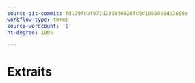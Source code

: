 ```yaml
---
source-git-commit: fd129fdaf971d230840526fd8d10500b8da2656e
workflow-type: tm+mt
source-wordcount: '1'
ht-degree: 100%

---
```

# Extraits
